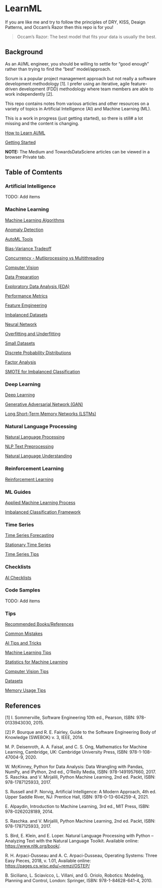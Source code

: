 # LearnML

If you are like me and try to follow the principles of DRY, KISS, Deaign Patterns, and Occam’s Razor then this repo is for you!

> Occam’s Razor: The best model that fits your data is usually the best. 

## Background

As an AI/ML engineer, you should be willing to settle for “good enough” rather than trying to find the “best” model/approach.

Scrum is a popular project management approach but not really a software development methodology [1]. I prefer using an iterative, agile feature-driven development (FDD) methodology where team members are able to work independently [2].

This repo contains notes from various articles and other resources on a variety of topics in Artificial Intelligence (AI) and Machine Learning (ML). 

This is a work in progress (just getting started), so there is still#  a lot missing and the content is changing. 


[How to Learn AI/ML](./how_to_learn.md)

[Getting Started](./getting_started.md)

**NOTE:** The Medium and TowardsDataSciene articles can be viewed in a browser Private tab. 


## Table of Comtents

### Artificial Intelligence

TODO: Add items


### Machine Learning

[Machine Learning Algorithms](./ml/ml_algorithms.md)

[Anomaly Detection](./ml/anomaly_detection.md)

[AutoML Tools](./ml/automl_tools.md)

[Bias-Variance Tradeoff](./ml/bias_variance_tradeoff.md)

[Concurrency - Mutliprocessing vs Multithreading](./ml/concurrency.md)

[Computer Vision](./ml/cv.md)

[Data Preparation](./ml/data_prep.md)

[Exploratory Data Analysis (EDA)](./ml/eda.md)

[Performance Metrics](./ml/performance_metrics.md)

[Feature Emgineering](./ml/feature_engineering.md)

[Imbalanced Datasets](./ml/imbalanced_data.md)

[Neural Network](./ml/neural_network.md)

[Overfitting and Underfitting](./ml/diagnose_overfitting.md)

[Small Datasets](./ml/small_data.md)



[Discrete Probability Distributions](./ml/discrete_prob_dist.md)

[Factor Analysis](./ml/factor_analysis.md)

[SMOTE for Imbalanced Classification](./ml/smote.md)


### Deep Learning

[Deep Learning](./dl/deep_learning.md)

[Generative Adversarial Network (GAN)](./dl/gan.md)

[Long Short-Term Memory Networks (LSTMs)](./dl/lstm.md)


### Natural Language Processing

[Natural Language Processing](./nlp/nlp.md)
 
[NLP Text Preprocessing](./nlp/nlp_text.md)
 
[Natural Language Understanding](./nlp/nlu.md)


### Reinforcement Learning

[Reinforcement Learning](./ml/rl.md)


### ML Guides

[Applied Machine Learning Process](./process/applied_ml.md)

[Imbalanced Classification Framework](./process/imbalanced_class.md)


### Time Series

[Time Series Forecasting](./time_series/time_series_forecast.md)

[Stationary Time Series](./time_series/time_series_stationary.md)

[Time Series Tips](./tips/time_series_tips.md)


### Checklists

[AI Checklists](./checklist/ai_checklist.md)


### Code Samples

TODO: Add items


### Tips

[Recommended Books/References](./tips/ai_books.md)

[Common Mistakes](./tips/common_mistakes.md)

[AI Tips and Tricks](./tips/ai_tips.md)

[Machine Learning Tips](./tips/ml_tips.md)

[Statistics for Machine Learning](./tips/statistics.md)

[Computer Vision Tips](./tips/cv_tips.md)

[Datasets](./tips/datasets.md)

[Memory Usage Tips](./tips/memory_usage.md)



## References

[1] I.  Sommerville, Software Engineering 10th ed., Pearson, ISBN: 978-0133943030, 2015. 

[2] P. Bourque and R. E. Fairley, Guide to the Software Engineering Body of Knowledge (SWEBOK) v. 3, IEEE, 2014. 


M. P. Deisenroth, A. A. Faisal, and C. S. Ong, Mathematics for Machine Learning, Cambridge, UK: Cambridge University Press, ISBN: 978-1-108-47004-9, 2020.

W. McKinney, Python for Data Analysis: Data Wrangling with Pandas, NumPy, and IPython, 2nd ed., O’Reilly Media, ISBN: 978-1491957660, 2017. 
S. Raschka. and V. Mirjalili, Python Machine Learning, 2nd ed. Packt, ISBN: 978-1787125933, 2017. 

S. Russell and P. Norvig, Artificial Intelligence: A Modern Approach, 4th ed. Upper Saddle River, NJ: Prentice Hall, ISBN: 978-0-13-604259-4, 2021.

E. Alpaydin, Introduction to Machine Learning, 3rd ed., MIT Press, ISBN: 978-0262028189, 2014. 

S. Raschka. and V. Mirjalili, Python Machine Learning, 2nd ed. Packt, ISBN: 978-1787125933, 2017.
 
S. Bird, E. Klein, and E. Loper. Natural Language Processing with Python – Analyzing Text with the Natural Language Toolkit. Available online: https://www.nltk.org/book/.

R. H. Arpaci-Dusseau and A. C. Arpaci-Dusseau, Operating Systems: Three Easy Pieces, 2018, v. 1.01, Available online: https://pages.cs.wisc.edu/~remzi/OSTEP/

B. Siciliano, L. Sciavicco, L. Villani, and G. Oriolo, Robotics: Modeling, Planning and Control, London: Springer, ISBN:  978-1-84628-641-4, 2010. 

